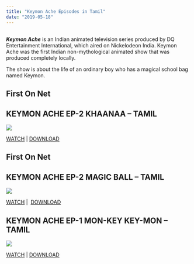 ```yaml
---
title: "Keymon Ache Episodes in Tamil"
date: "2019-05-18"
---
```


## 

_**Keymon Ache**_ is an Indian animated television series produced by DQ Entertainment International, which aired on Nickelodeon India. Keymon Ache was the first Indian non-mythological animated show that was produced completely locally.

The show is about the life of an ordinary boy who has a magical school bag named Keymon.

## **First On Net**

## KEYMON ACHE EP-2 KHAANAA – TAMIL

[![](https://3.bp.blogspot.com/-Eu6be6F70pM/W8Ii68AosLI/AAAAAAAAAJg/VUa7R3Bs_OkCFpyFwuX6MycVvbixQItpgCLcBGAs/s280/keymon{8cd00c2b6371b4e82b2136421417e8ecb96b705ea6eb9720573582fbfe11734e}2Bep3.JPG)](https://3.bp.blogspot.com/-Eu6be6F70pM/W8Ii68AosLI/AAAAAAAAAJg/VUa7R3Bs_OkCFpyFwuX6MycVvbixQItpgCLcBGAs/s1600/keymon{8cd00c2b6371b4e82b2136421417e8ecb96b705ea6eb9720573582fbfe11734e}2Bep3.JPG)

[WATCH](http://gestyy.com/wZor9u) | [DOWNLOAD](http://gestyy.com/wZor9u)

## **First On Net**

## KEYMON ACHE EP-2 MAGIC BALL – TAMIL

[![](https://2.bp.blogspot.com/-jftHLJMtg8A/W4eteqzITDI/AAAAAAAAALc/R3-D25GUK20uHXybNvXCr1yqH-jUBYs_ACLcBGAs/s280/MAGIC{8cd00c2b6371b4e82b2136421417e8ecb96b705ea6eb9720573582fbfe11734e}2BBALL.JPG)](https://2.bp.blogspot.com/-jftHLJMtg8A/W4eteqzITDI/AAAAAAAAALc/R3-D25GUK20uHXybNvXCr1yqH-jUBYs_ACLcBGAs/s1600/MAGIC{8cd00c2b6371b4e82b2136421417e8ecb96b705ea6eb9720573582fbfe11734e}2BBALL.JPG)

[WATCH](http://ceesty.com/wKZhIe) |  [DOWNLOAD](http://ceesty.com/wKZhIe)

## KEYMON ACHE EP-1 MON-KEY KEY-MON – TAMIL

[![](https://1.bp.blogspot.com/-LxFUYavfGnM/W4PXDlRmxWI/AAAAAAAAAJ8/GRtgPyuuB5IlWvpPWL4JrOO43TzpeS7nACLcBGAs/s280/vlcsnap-2015-02-24-13h20m38s254.jpg)](https://1.bp.blogspot.com/-LxFUYavfGnM/W4PXDlRmxWI/AAAAAAAAAJ8/GRtgPyuuB5IlWvpPWL4JrOO43TzpeS7nACLcBGAs/s1600/vlcsnap-2015-02-24-13h20m38s254.jpg)

[WATCH](http://gestyy.com/wKGD42) | [DOWNLOAD](http://gestyy.com/wKGD42)
